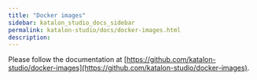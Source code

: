 ```yaml
---
title: "Docker images" 
sidebar: katalon_studio_docs_sidebar
permalink: katalon-studio/docs/docker-images.html 
description: 
---
```

Please follow the documentation at [https://github.com/katalon-studio/docker-images](https://github.com/katalon-studio/docker-images).
